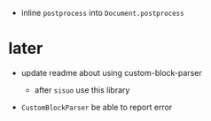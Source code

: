 - inline `postprocess` into `Document.postprocess`

# later

- update readme about using custom-block-parser
  - after `sisuo` use this library

- `CustomBlockParser` be able to report error

